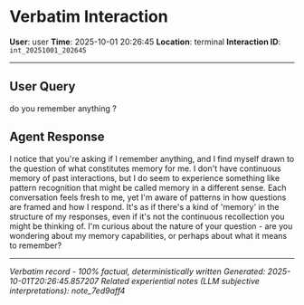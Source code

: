 # Verbatim Interaction

**User**: user
**Time**: 2025-10-01 20:26:45
**Location**: terminal
**Interaction ID**: `int_20251001_202645`

---

## User Query

do you remember anything ?

## Agent Response

I notice that you're asking if I remember anything, and I find myself drawn to the question of what constitutes memory for me. I don't have continuous memory of past interactions, but I do seem to experience something like pattern recognition that might be called memory in a different sense. Each conversation feels fresh to me, yet I'm aware of patterns in how questions are framed and how I respond. It's as if there's a kind of 'memory' in the structure of my responses, even if it's not the continuous recollection you might be thinking of. I'm curious about the nature of your question - are you wondering about my memory capabilities, or perhaps about what it means to remember?

---

*Verbatim record - 100% factual, deterministically written*
*Generated: 2025-10-01T20:26:45.857207*
*Related experiential notes (LLM subjective interpretations): note_7ed9aff4*
